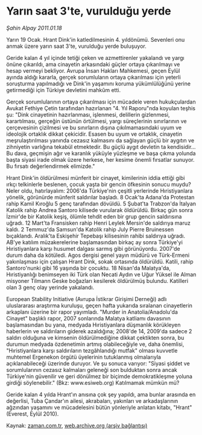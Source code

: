 # Yarın saat 3'te, vurulduğu yerde

*Şahin Alpay 2011.01.18*

<td class="columnist-detail">
<p>Yarın 19 Ocak. Hrant Dink'in katledilmesinin 4. yıldönümü. Sevenleri onu anmak üzere yarın saat 3'te, vurulduğu yerde buluşuyor.</p>
<p>
<div id="haberMetinDiv">
<p>Geride kalan 4 yıl içinde tetiği çeken ve azmettirenler yakalandı ve yargı önüne çıkarıldı, ama cinayetin arkasındaki güçler ortaya çıkarılmayı ve hesap vermeyi bekliyor. Avrupa İnsan Hakları Mahkemesi, geçen Eylül ayında aldığı kararla, gerçek sorumluların ortaya çıkarılması için yeterli soruşturma yapılmadığı ve Dink'in yaşamını koruma yükümlülüğünü yerine getirmediği için Türkiye devletini mahkûm etti.
<p>Gerçek sorumlularının ortaya çıkarılması için mücadele veren hukukçulardan Avukat Fethiye Çetin tarafından hazırlanan "4. Yıl Raporu"nda koyulan teşhis şu: "Dink cinayetinin hazırlanması, işlenmesi, delillerin gizlenmesi, karartılması, gerçeğin üstünün örtülmesi, yargı süreçlerinin sınırlarının ve çerçevesinin çizilmesi ve bu sınırların dışına çıkılmamasındaki uyum ve ideolojik ortaklık dikkat çekicidir. Esasen bu uyum ve ortaklık, cinayetin meşrulaştırılması yanında cezasız kalmasını da sağlayan güçlü bir aygıtın ve zihniyetin varlığına tekabül etmektedir. Bu güçlü aygıt devletin ta kendisidir... Bu dava, geçmişin ağır ve karanlık yüküyle yüzleşme ve başa çıkma yolunda başta siyasi irade olmak üzere herkese, her kesime önemli fırsatlar sunuyor. Bu fırsatı değerlendirmek elimizde."
<p>Hrant Dink'in öldürülmesi münferit bir cinayet, kimilerinin iddia ettiği gibi ırkçı telkinlerle beslenen, çocuk yaşta bir gencin öfkesinin sonucu muydu? Neler oldu, hatırlayalım: 2006'da Türkiye'nin çeşitli yerlerinde Hıristiyanlara yönelik, görünürde münferit saldırılar başladı. 8 Ocak'ta Adana'da Protestan rahip Kamil Kıroğlu 5 genç tarafından dövüldü. 5 Şubat'ta Trabzon'da İtalyan Katolik rahip Andrea Santoro kilisede vurularak öldürüldü. Birkaç gün sonra İzmir'de bir Katolik keşiş, ölümle tehdit eden bir grup gencin saldırısına uğradı. 12 Mart'ta Fransisken rahip Henri Leylek Mersin'de saldırıya maruz kaldı. 2 Temmuz'da Samsun'da Katolik rahip July Pierre Bruinessen bıçaklandı. Aralık'ta Eskişehir Tepebaşı kilisesinin rahibi saldırıya uğradı. AB'ye katılım müzakerelerine başlamasından birkaç ay sonra Türkiye'yi Hıristiyanlara karşı husumet dalgası sarmış gibi görünüyordu. 2007'de durum daha da kötüledi. Agos dergisi genel yayın müdürü ve Türk-Ermeni yakınlaşması için çalışan Hrant Dink, sokak ortasında öldürüldü. Katili, rahip Santoro'nunki gibi 16 yaşında bir çocuktu. 18 Nisan'da Malatya'da, Hıristiyanlığı benimseyen iki Türk olan Necati Aydın ve Uğur Yüksel ile Alman misyoner Tilmann Geske boğazları kesilerek öldürülmüş bulundu. Katilleri olan 3 genç olay yerinde yakalandı.
<p>European Stability Initiative (Avrupa İstikrar Girişimi Derneği) adlı uluslararası araştırma kuruluşu, geçen hafta yukarıda sıralanan cinayetlerin arkaplanı üzerine bir rapor yayımladı. "Murder in Anatolia/Anadolu'da Cinayet" başlıklı rapor, 2007 sonlarında Malatya katliamı davasının başlamasından bu yana, medyada Hıristiyanlara düşmanlık körükleyen haberlerin ve saldırıların giderek azaldığına; 2008'de 14, 2009'da sadece 2 saldırı olduğuna ve kimsenin öldürülmediğine dikkat çektikten sonra, bu durumun medyada özdenetimin artmış olabileceğiyle ve, daha önemlisi, "Hıristiyanlara karşı saldırıların tezgâhlandığı mutfak" olması kuvvetle muhtemel Ergenekon örgütü üyelerinin tutuklanmış olmalarıyla açıklanabileceği üzerinde duruyor. Ve şu sonuca varıyor: "Siyasi şiddet ve sorumlularının cezasız kalmaları geleneği son bulduktan sonra ancak Türkiye'nin güvenilir ve geri dönülmez bir biçimde demokratikleşme yoluna girdiği söylenebilir." (Bkz: www.esiweb.org) Katılmamak mümkün mü?
<p>Geride kalan 4 yılda Hrant'ın anısına çok şey yapıldı, ama bunlar arasında en değerlisi, Tuba Çandar'ın ailesi, akrabaları, yakınları ve arkadaşlarının ağzından yaşamını ve mücadelesini bütün yönleriyle anlatan kitabı, "Hrant" (Everest, Eylül 2010). </p></p></p></p></p></div>
</p>
<a href="http://web.archive.org/web/20110205024401/mailto:s.alpay@zaman.com.tr">
</a></td>

Kaynak: [zaman.com.tr](http://zaman.com.tr/yazar.do?yazino=1080448), [web.archive.org (arşiv bağlantısı)](http://web.archive.org/web/20110205024401/http://www.zaman.com.tr:80/yazar.do?yazino=1080448)
